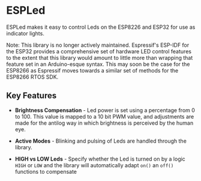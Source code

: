 # ESPLed
ESPLed makes it easy to control Leds on the ESP8226 and ESP32 for use as indicator lights.

Note: This library is no longer actively maintained. Espressif's ESP-IDF for the ESP32 provides a comprehensive set of hardware LED control features to the extent that this library would amount to little more than wrapping that feature set in an Arduino-esque syntax. This may soon be the case for the ESP8266 as Espressif moves towards a similar set of methods for the ESP8266 RTOS SDK. 

## Key Features
  * **Brightness Compensation** - 
  Led power is set using a percentage from 0 to 100. This value is mapped to a 10 bit PWM value, and adjustments are made for the antilog way in which brightness is perceived by the human eye. 

  * **Active Modes** - 
  Blinking and pulsing of Leds are handled through the library.

  * **HIGH vs LOW Leds** - 
  Specify whether the Led is turned on by a logic `HIGH` or `LOW` and the library will automatically adapt `on()` an `off()` functions to compensate


